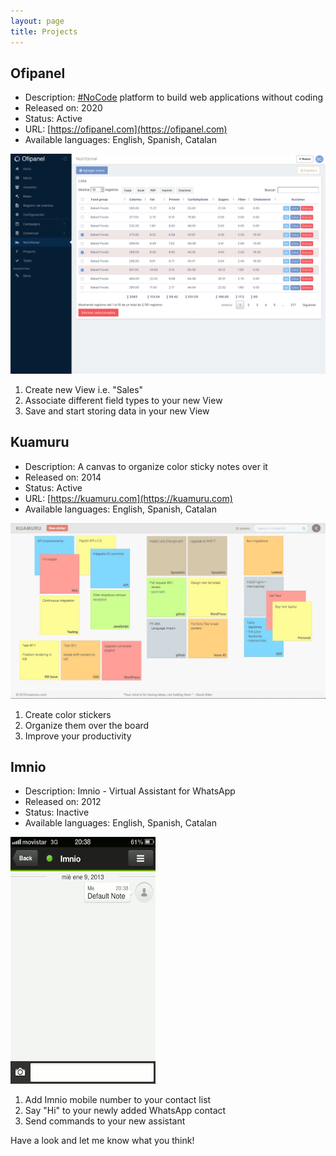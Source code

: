 ```yaml
---
layout: page
title: Projects
---
```


## Ofipanel

- Description: [#NoCode](https://en.wikipedia.org/wiki/No-code_development_platform) platform to build web applications without coding
- Released on: 2020
- Status: Active
- URL: [https://ofipanel.com](https://ofipanel.com)
- Available languages: English, Spanish, Catalan

![placeholder](/assets/images/ofipanel.png "ofipanel")
  1. Create new View i.e. "Sales"
  2. Associate different field types to your new View
  3. Save and start storing data in your new View

## Kuamuru

- Description: A canvas to organize color sticky notes over it
- Released on: 2014
- Status: Active
- URL: [https://kuamuru.com](https://kuamuru.com)
- Available languages: English, Spanish, Catalan

![placeholder](/assets/images/kuamuru.jpg "kuamuru")
  1. Create color stickers
  2. Organize them over the board
  3. Improve your productivity

## Imnio

- Description: Imnio - Virtual Assistant for WhatsApp
- Released on: 2012
- Status: Inactive
- Available languages: English, Spanish, Catalan

![placeholder](/assets/images/imnio.gif "imnio")
  1. Add Imnio mobile number to your contact list
  2. Say "Hi" to your newly added WhatsApp contact
  3. Send commands to your new assistant

Have a look and let me know what you think!

